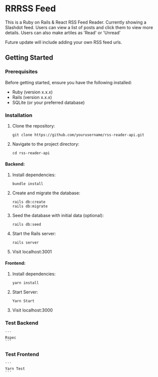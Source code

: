 # RRRSS Feed

This is a Ruby on Rails & React RSS Feed Reader.
Currently showing a Slashdot feed.
Users can view a list of posts and click them to view more details. Users can also make artiles as 'Read' or 'Unread'

Future update will include adding your own RSS feed urls.
## Getting Started

### Prerequisites

Before getting started, ensure you have the following installed:

- Ruby (version x.x.x)
- Rails (version x.x.x)
- SQLite (or your preferred database)

### Installation

1. Clone the repository:
   ```
   git clone https://github.com/yourusername/rss-reader-api.git
   ```

2. Navigate to the project directory:   
    ```
    cd rss-reader-api
    ```

#### Backend:

1. Install dependencies:
    ```
    bundle install
    ```

2. Create and migrate the database:
    ```
    rails db:create
    rails db:migrate
    ```

3. Seed the database with initial data (optional):
    ```
    rails db:seed
    ```

4. Start the Rails server:
    ```
    rails server
    ```
5. Visit localhost:3001

#### Frontend:

1. Install dependencies:
    ```
    yarn install
    ```

2. Start Server:
    ```
    Yarn Start
    ```
3. Visit localhost:3000

### Test Backend
    ```
    Rspec
    ```
### Test Frontend
    ```
    Yarn Test
    ```
